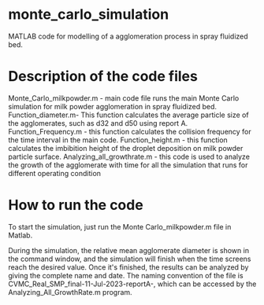 # monte_carlo_simulation
MATLAB code for modelling of a agglomeration process in spray fluidized bed.

# Description of the code files

Monte_Carlo_milkpowder.m - main code file runs the main Monte Carlo simulation for milk powder agglomeration in spray fluidized bed.
Function_diameter.m- This function calculates the average particle size of the agglomerates, such as d32 and d50 using report A.
Function_Frequency.m - this function calculates the collision frequency for the time interval in the main code.
Function_height.m - this function calculates the imbibition height of the droplet deposition on milk powder particle surface.
Analyzing_all_growthrate.m - this code is used to analyze the growth of the agglomerate with time for all the simulation that runs for different operating condition

# How to run the code

To start the simulation, just run the Monte Carlo_milkpowder.m file in Matlab. 

During the simulation, the relative mean agglomerate diameter is shown in the command window, and the simulation will finish when the time screens reach the desired value. Once it's finished, the results can be analyzed by giving the complete name and date. The naming convention of the file is CVMC_Real_SMP_final-11-Jul-2023-reportA-, which can be accessed by the Analyzing_All_GrowthRate.m program.
